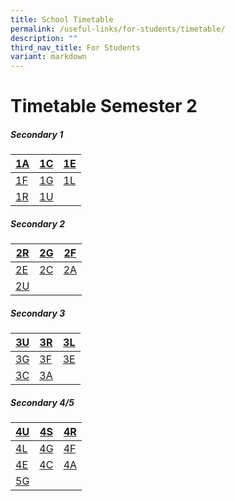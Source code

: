```yaml
---
title: School Timetable
permalink: /useful-links/for-students/timetable/
description: ""
third_nav_title: For Students
variant: markdown
---
```

Timetable Semester 2
===================

##### **Secondary 1**

[1A](/files/Timetable%202024/1_Adaptability.pdf) | [1C](/files/Timetable%202024/1_Courage.pdf)|[1E](/files/Timetable%202024/1_Empathy.pdf) |
| -------- | -------- | -------- |
[1F](/files/Timetable%202024/1_Fortitude.pdf)     | [1G](/files/Timetable%202024/1_Gratitude.pdf)     | [1L](/files/Timetable%202024/1_Leadership.pdf)     |
[1R](/files/Timetable%202024/1_Responsibility.pdf)    | [1U](/files/Timetable%202024/1_Unity.pdf)   |     |  |

##### **Secondary 2**

| [2R](/files/Timetable%202024/2R.pdf) | [2G](/files/Timetable%202024/2G.pdf) | [2F](/files/Timetable%202024/2F.pdf) |
| -------- | -------- | -------- |
| [2E](/files/Timetable%202024/2E.pdf)     | [2C](/files/Timetable%202024/2C.pdf)     | [2A](/files/Timetable%202024/2A.pdf)     |
| [2U](/files/Timetable%202024/2U.pdf)    |    |     |


##### **Secondary 3**



| [3U](/files/Timetable%202024/3U.pdf) |  [3R](/files/Timetable%202024/3R.pdf) | [3L](/files/Timetable%202024/3L.pdf) |
| -------- | -------- | -------- |
| [3G](/files/Timetable%202024/3G.pdf)     | [3F](/files/Timetable%202024/3F.pdf)    | [3E](/files/Timetable%202024/3E.pdf)      |
| [3C](/files/Timetable%202024/3C.pdf)     |  [3A](/files/Timetable%202024/3A.pdf)    |     |

##### **Secondary 4/5**

| [4U](/files/Timetable%202024/4U.pdf) | [4S](/files/Timetable%202024/4S.pdf) | [4R](/files/Timetable%202024/4R.pdf) |
| -------- | -------- | -------- |
| [4L](/files/Timetable%202024/4L.pdf)     | [4G](/files/Timetable%202024/4G.pdf)     | [4F](/files/Timetable%202024/4F.pdf)     |
| [4E](/files/Timetable%202024/4E.pdf)     | [4C](/files/Timetable%202024/4C.pdf)    | [4A](/files/Timetable%202024/4A.pdf)     |
| [5G](/files/Timetable%202024/5G.pdf)    |    |
